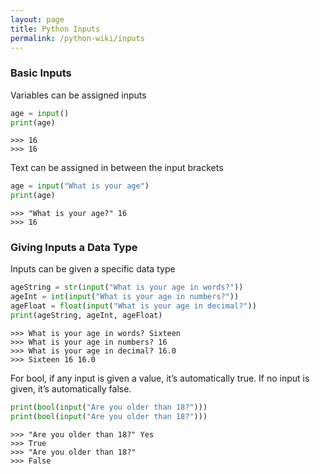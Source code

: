 ```yaml
---
layout: page
title: Python Inputs
permalink: /python-wiki/inputs
---
```

### Basic Inputs

Variables can be assigned inputs

```python
age = input()
print(age)
```

```
>>> 16
>>> 16
```

Text can be assigned in between the input brackets

```python
age = input("What is your age")
print(age)
```

```
>>> "What is your age?" 16
>>> 16
```

### Giving Inputs a Data Type

Inputs can be given a specific data type 

```python
ageString = str(input("What is your age in words?"))
ageInt = int(input("What is your age in numbers?"))
ageFloat = float(input("What is your age in decimal?"))
print(ageString, ageInt, ageFloat)
```

```
>>> What is your age in words? Sixteen
>>> What is your age in numbers? 16
>>> What is your age in decimal? 16.0
>>> Sixteen 16 16.0
```

For bool, if any input is given a value, it’s automatically true. If no input is given, it’s automatically false.

```python
print(bool(input("Are you older than 18?")))
print(bool(input("Are you older than 18?")))
```

```
>>> "Are you older than 18?" Yes
>>> True
>>> "Are you older than 18?"
>>> False
```